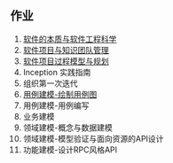 ## 作业

1. [软件的本质与软件工程科学](hw1)
2. [软件项目与知识团队管理](hw2)
3. [软件项目过程模型与规划](hw3)
4. Inception 实践指南
5. 组织第一次迭代
6. [用例建模-绘制用例图](hw6)
7. 用例建模-用例编写
8. 业务建模
9. 领域建模-概念与数据建模
10. 领域建模-模型验证与面向资源的API设计
11. 功能建模-设计RPC风格API
